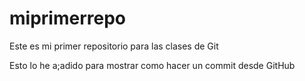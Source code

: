 # miprimerrepo
Este es mi primer repositorio para las clases de Git

Esto lo he a;adido para mostrar como hacer un commit desde GitHub

